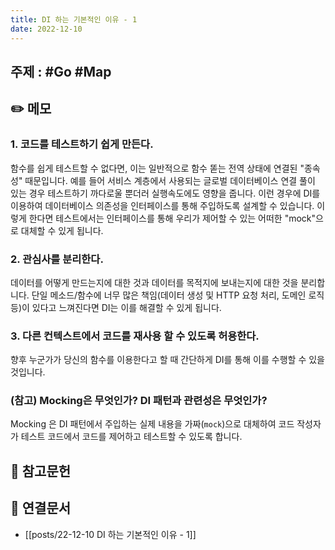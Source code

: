 ```yaml
---
title: DI 하는 기본적인 이유 - 1
date: 2022-12-10
---
```


## 주제 : #Go #Map

## ✏️ 메모

### 1. 코드를 테스트하기 쉽게 만든다.

함수를 쉽게 테스트할 수 없다면, 이는 일반적으로 함수 똗는 전역 상태에 연결된 "종속성" 때문입니다. 예를 들어 서비스 계층에서 사용되는 글로벌 데이터베이스 연결 풀이 있는 경우 테스트하기 까다로울 뿐더러 실행속도에도 영향을 줍니다. 이런 경우에 DI를 이용하여 데이터베이스 의존성을 인터페이스를 통해 주입하도록 설계할 수 있습니다. 이렇게 한다면 테스트에서는 인터페이스를 통해 우리가 제어할 수 있는 어떠한 "mock"으로 대체할 수 있게 됩니다.

### 2. 관심사를 분리한다.

데이터를 어떻게 만드는지에 대한 것과 데이터를 목적지에 보내는지에 대한 것을 분리합니다. 단일 메소드/함수에 너무 많은 책임(데이터 생성 및 HTTP 요청 처리, 도메인 로직 등)이 있다고 느껴진다면 DI는 이를 해결할 수 있게 됩니다.

### 3. 다른 컨텍스트에서 코드를 재사용 할 수 있도록 허용한다.

향후 누군가가 당신의 함수를 이용한다고 할 때 간단하게 DI를 통해 이를 수행할 수 있을 것입니다.

### (참고) Mocking은 무엇인가? DI 패턴과 관련성은 무엇인가?

Mocking 은 DI 패턴에서 주입하는 실제 내용을 가짜(`mock`)으로 대체하여 코드 작성자가 테스트 코드에서 코드를 제어하고 테스트할 수 있도록 합니다.

## 🔗 참고문헌

## 🔗 연결문서

- [[posts/22-12-10 DI 하는 기본적인 이유 - 1]]
